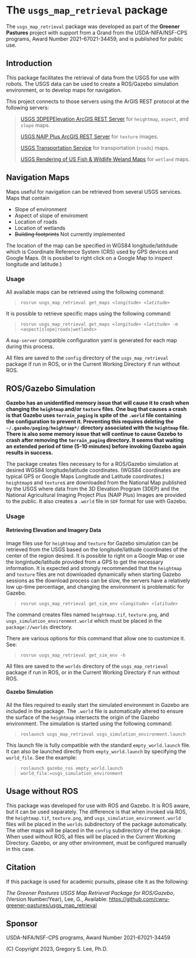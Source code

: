 # The `usgs_map_retrieval` package

The `usgs_map_retrieval` package was developed as part of the **Greener Pastures** project with support from a Grand from the USDA-NIFA/NSF-CPS programs, Award Number 2021-67021-34459, and is published for public use.

## Introduction
This package facilitates the retrieval of data from the USGS for use with robots.  The USGS data can be used to create a ROS/Gazebo simulation environment, or to develop maps for navigation.

This project connects to those servers using the ArGIS REST protocol at the following servers:

> [USGS 3DPEPElevation ArcGIS REST Server](https://elevation.nationalmap.gov/arcgis/rest/services) for `heightmap`, `aspect`, and `slope` maps.
>
> [USGS NAIP Plus ArcGIS REST Server](https://imagery.nationalmap.gov/arcgis/rest/services) for `texture` images.
>
> [USGS Transportation Service](https://carto.nationalmap.gov/arcgis/rest/services) for transportation (`roads`) maps.
>
> [USGS Rendering of US Fish & Wildlife Weland Maps](https://fwspublicservices.wim.usgs.gov/wetlandsmapservice/rest/services) for `wetland` maps.

## Navigation Maps

Maps useful for navigation can be retrieved from several USGS services.  Maps that contain

- Slope of environment
- Aspect of slope of enviroment
- Location of roads
- Location of wetlands
- ~~Building footprints~~  Not currently implemented

The location of the map can be specified in WGS84 longitude/latitdude which is Coordinate Reference System (CRS) used by GPS devices and Google Maps.  (It is possibel to right click on a Google Map to inspect longitude and latitude.)

### Usage

All available maps can be retrieved using the following command:

> `rosrun usgs_map_retrieval get_maps <`*`longitude`*`> <`*`latitude`*`>`

It is possible to retrieve specific maps using the following command:

> `rosrun usgs_map_retrieval get_maps <`*`longitude`*`> <`*`latitude`*`> -m <aspect|slope|roads|wetlands>`

A `map-server` compatible configuration yaml is generated for each map during this process.

All files are saved to the `config` directory of the `usgs_map_retrieval` package if run in ROS, or in the Current Working Directory if run without ROS.

## ROS/Gazebo Simulation

**Gazebo has an unidentified memory issue that will cause it to crash when changing the `heightmap` and/or `texture` files.  One bug that causes a crash is that Gazebo uses `terrain_paging` is spite of the `.world` file containing the configuration to prevent it.  Preventing this requires deleting the `~/.gazebo/paging/heightmap*/` directory associated with the `heightmap` file.  There is also some memory issue that will continue to cause Gazebo to crash after removing the `terrain_paging` directory.  It seems that waiting an extended period of time (5-10 minutes) before invoking Gazebo again results in success.**

The package creates files necessary to for a ROS/Gazebo simulation at desired WGS84 longitude/latitude coordinates.  (WGS84 coordinates are typical GPS or Google Maps Longitude and Latitude coordinates.)  `heightmap`s and `texture`s are downloaded from the National Map published by the USGS where data from the 3D Elevation Program (3DEP) and the National Agricultural Imaging Project Plus (NAIP Plus) Images are provided to the public.  It also creates a `.world` file in `SDF` format for use with Gazebo.

### Usage

#### Retrieving Elevation and Imagery Data

Image files use for `heightmap` and `texture` for Gazebo simulation can be retrieved from the USGS based on the longitude/latitude coordinates of the center of the region desired.  It is possible to right on a Google Map or use the longintude/latitude provided from a GPS to get the necessary information.  It is expected and strongly recommended that the `heightmap` and `texture` files are not downloaded dynamically when starting Gazebo sessions as the download process can be slow, the servers have a relatively low up-time percentage, and changing the environment is problematic for Gazebo.

> `rosrun usgs_map_retrieval get_sim_env <`*`longitude`*`> <`*`latitude`*`>`

The command creates files named `heightmap.tif`, `texture.png`, and `usgs_simulation_environment.world` which must be placed in the `package://worlds` directory.

There are various options for this command that allow one to customize it.  See:

> `rosrun usgs_map_retrieval get_sim_env -h`

All files are saved to the `worlds` directory of the `usgs_map_retrieval` package if run in ROS, or in the Current Working Directory if run without ROS.

#### Gazebo Simulation

All the files required to easily start the simulated environment in Gazebo are included in the package.  The `.world` file is automatically altered to ensure the surface of the `heightmap` intersects the origin of the Gazebo environment.  The simulation is started using the following command:

> `roslaunch usgs_map_retrieval usgs_simulation_environment.launch`

This launch file is fully compatible with the standard `empty_world.launch` file.  It can also be launched directly from `empty_world.launch` by specifying the `world_file`.  See the example:

> `roslaunch gazebo_ros empty_world.launch world_file:=usgs_simulation_environment`

## Usage without ROS

This package was developed for use with ROS and Gazebo.  It is ROS aware, but it can be used separately.  The difference is that when invoked via ROS, the `heightmap.tif`, `texture.png`, and `usgs_simulation_environment.world` files will be placed in the `worlds` subdirectory of the package automatically.  The other maps will be placed in the `config` subdirectory of the pacakge.  When used without ROS, all files will be placed in the Current Working Directory.  Gazebo, or any other environment, must be configured manually in this case.

## Citation

If this package is used for academic pursuits, please cite it as the following:

*The Greener Pastures USGS Map Retrieval Package for ROS/Gazebo*, (Version Number/Year), Lee, G., Available: https://github.com/cwru-greener-pastures/usgs_map_retrieval

## Sponsor

USDA-NIFA/NSF-CPS programs, Award Number 2021-67021-34459


(C) Copyright 2023, Gregory S. Lee, Ph.D.
